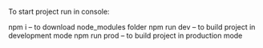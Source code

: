 To start project run in console:

npm i – to download node_modules folder
npm run dev – to build project in development mode
npm run prod – to build project in production mode
